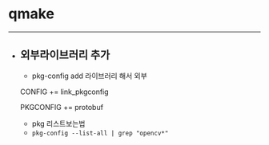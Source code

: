 
# qmake
-----------------------------------------------

- ## 외부라이브러리 추가
	- pkg-config add 라이브러리 해서 외부

	CONFIG += link_pkgconfig

	PKGCONFIG += protobuf
	
	- pkg 리스트보는법
	- ``` pkg-config --list-all | grep "opencv*" ```

	<br/><br/><br/><br/>



